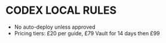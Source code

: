 # CODEX LOCAL RULES

- No auto-deploy unless approved
- Pricing tiers: £20 per guide, £79 Vault for 14 days then £99